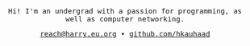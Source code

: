 <samp>

<p align="center">Hi! I'm an undergrad with a passion for programming, as well as computer networking.</p>

<p align="center"><a href="mailto:reach@harry.eu.org">reach@harry.eu.org</a> • <a href="https://github.com/hkauhaad">github.com/hkauhaad</a></p>

</samp>
